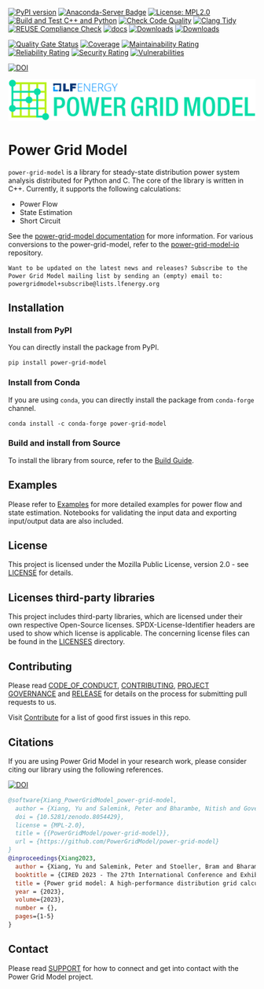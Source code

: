 <!--
SPDX-FileCopyrightText: Contributors to the Power Grid Model project <powergridmodel@lfenergy.org>

SPDX-License-Identifier: MPL-2.0
-->

[![PyPI version](https://badge.fury.io/py/power-grid-model.svg?no-cache)](https://badge.fury.io/py/power-grid-model)
[![Anaconda-Server Badge](https://anaconda.org/conda-forge/power-grid-model/badges/version.svg?no-cache)](https://anaconda.org/conda-forge/power-grid-model)
[![License: MPL2.0](https://img.shields.io/badge/License-MPL2.0-informational.svg)](https://github.com/PowerGridModel/power-grid-model/blob/main/LICENSE)
[![Build and Test C++ and Python](https://github.com/PowerGridModel/power-grid-model/actions/workflows/main.yml/badge.svg)](https://github.com/PowerGridModel/power-grid-model/actions/workflows/main.yml)
[![Check Code Quality](https://github.com/PowerGridModel/power-grid-model/actions/workflows/check-code-quality.yml/badge.svg)](https://github.com/PowerGridModel/power-grid-model/actions/workflows/check-code-quality.yml)
[![Clang Tidy](https://github.com/PowerGridModel/power-grid-model/actions/workflows/clang-tidy.yml/badge.svg)](https://github.com/PowerGridModel/power-grid-model/actions/workflows/clang-tidy.yml)
[![REUSE Compliance Check](https://github.com/PowerGridModel/power-grid-model/actions/workflows/reuse-compliance.yml/badge.svg)](https://github.com/PowerGridModel/power-grid-model/actions/workflows/reuse-compliance.yml)
[![docs](https://readthedocs.org/projects/power-grid-model/badge/)](https://power-grid-model.readthedocs.io/en/stable/)
[![Downloads](https://static.pepy.tech/badge/power-grid-model)](https://pepy.tech/project/power-grid-model)
[![Downloads](https://static.pepy.tech/badge/power-grid-model/month)](https://pepy.tech/project/power-grid-model)

[![Quality Gate Status](https://sonarcloud.io/api/project_badges/measure?project=PowerGridModel_power-grid-model&metric=alert_status)](https://sonarcloud.io/summary/new_code?id=PowerGridModel_power-grid-model)
[![Coverage](https://sonarcloud.io/api/project_badges/measure?project=PowerGridModel_power-grid-model&metric=coverage)](https://sonarcloud.io/summary/new_code?id=PowerGridModel_power-grid-model)
[![Maintainability Rating](https://sonarcloud.io/api/project_badges/measure?project=PowerGridModel_power-grid-model&metric=sqale_rating)](https://sonarcloud.io/summary/new_code?id=PowerGridModel_power-grid-model)
[![Reliability Rating](https://sonarcloud.io/api/project_badges/measure?project=PowerGridModel_power-grid-model&metric=reliability_rating)](https://sonarcloud.io/summary/new_code?id=PowerGridModel_power-grid-model)
[![Security Rating](https://sonarcloud.io/api/project_badges/measure?project=PowerGridModel_power-grid-model&metric=security_rating)](https://sonarcloud.io/summary/new_code?id=PowerGridModel_power-grid-model)
[![Vulnerabilities](https://sonarcloud.io/api/project_badges/measure?project=PowerGridModel_power-grid-model&metric=vulnerabilities)](https://sonarcloud.io/summary/new_code?id=PowerGridModel_power-grid-model)

[![DOI](https://zenodo.org/badge/DOI/10.5281/zenodo.8054429.svg)](https://zenodo.org/record/8054429)

[![](https://github.com/PowerGridModel/.github/blob/main/artwork/svg/color.svg)](#)

# Power Grid Model

`power-grid-model` is a library for steady-state distribution power system analysis distributed for Python and C.
The core of the library is written in C++.
Currently, it supports the following calculations:

* Power Flow
* State Estimation
* Short Circuit

See the [power-grid-model documentation](https://power-grid-model.readthedocs.io/en/stable/) for more information.
For various conversions to the power-grid-model, refer to the [power-grid-model-io](https://github.com/PowerGridModel/power-grid-model-io) repository.

```{note}
Want to be updated on the latest news and releases? Subscribe to the Power Grid Model mailing list by sending an (empty) email to: powergridmodel+subscribe@lists.lfenergy.org
```

## Installation

### Install from PyPI

You can directly install the package from PyPI.

```
pip install power-grid-model
```

### Install from Conda

If you are using `conda`, you can directly install the package from `conda-forge` channel.

```
conda install -c conda-forge power-grid-model
```

### Build and install from Source

To install the library from source, refer to the [Build Guide](https://power-grid-model.readthedocs.io/en/stable/advanced_documentation/build-guide.html).

## Examples

Please refer to [Examples](https://github.com/PowerGridModel/power-grid-model-workshop/tree/main/examples) for more detailed examples for power flow and state estimation. 
Notebooks for validating the input data and exporting input/output data are also included.

## License

This project is licensed under the Mozilla Public License, version 2.0 - see [LICENSE](https://github.com/PowerGridModel/power-grid-model/blob/main/LICENSE) for details.

## Licenses third-party libraries

This project includes third-party libraries, 
which are licensed under their own respective Open-Source licenses.
SPDX-License-Identifier headers are used to show which license is applicable. 
The concerning license files can be found in the [LICENSES](https://github.com/PowerGridModel/power-grid-model/tree/main/LICENSES) directory.

## Contributing

Please read [CODE_OF_CONDUCT](https://github.com/PowerGridModel/.github/blob/main/CODE_OF_CONDUCT.md), [CONTRIBUTING](https://github.com/PowerGridModel/.github/blob/main/CONTRIBUTING.md), [PROJECT GOVERNANCE](https://github.com/PowerGridModel/.github/blob/main/GOVERNANCE.md) and [RELEASE](https://github.com/PowerGridModel/.github/blob/main/RELEASE.md) for details on the process 
for submitting pull requests to us.

Visit [Contribute](https://github.com/PowerGridModel/power-grid-model/contribute) for a list of good first issues in this repo.

## Citations

If you are using Power Grid Model in your research work, please consider citing our library using the following references.

[![DOI](https://zenodo.org/badge/DOI/10.5281/zenodo.8054429.svg)](https://zenodo.org/record/8054429)

```bibtex
@software{Xiang_PowerGridModel_power-grid-model,
  author = {Xiang, Yu and Salemink, Peter and Bharambe, Nitish and Govers, Martinus and van den Bogaard, Jonas and Stoeller, Bram and Wang, Zhen and Guo, Jerry and Jagutis, Laurynas and Wang, Chenguang and van Raalte, Marc and {Contributors to the LF Energy project Power Grid Model}},
  doi = {10.5281/zenodo.8054429},
  license = {MPL-2.0},
  title = {{PowerGridModel/power-grid-model}},
  url = {https://github.com/PowerGridModel/power-grid-model}
}
@inproceedings{Xiang2023,
  author = {Xiang, Yu and Salemink, Peter and Stoeller, Bram and Bharambe, Nitish and van Westering, Werner},
  booktitle = {CIRED 2023 - The 27th International Conference and Exhibition on Electricity Distribution},
  title = {Power grid model: A high-performance distribution grid calculation library},
  year = {2023},
  volume={2023},
  number = {},
  pages={1-5}
}
```

## Contact

Please read [SUPPORT](https://github.com/PowerGridModel/.github/blob/main/SUPPORT.md) for how to connect and get into contact with the Power Grid Model project.
